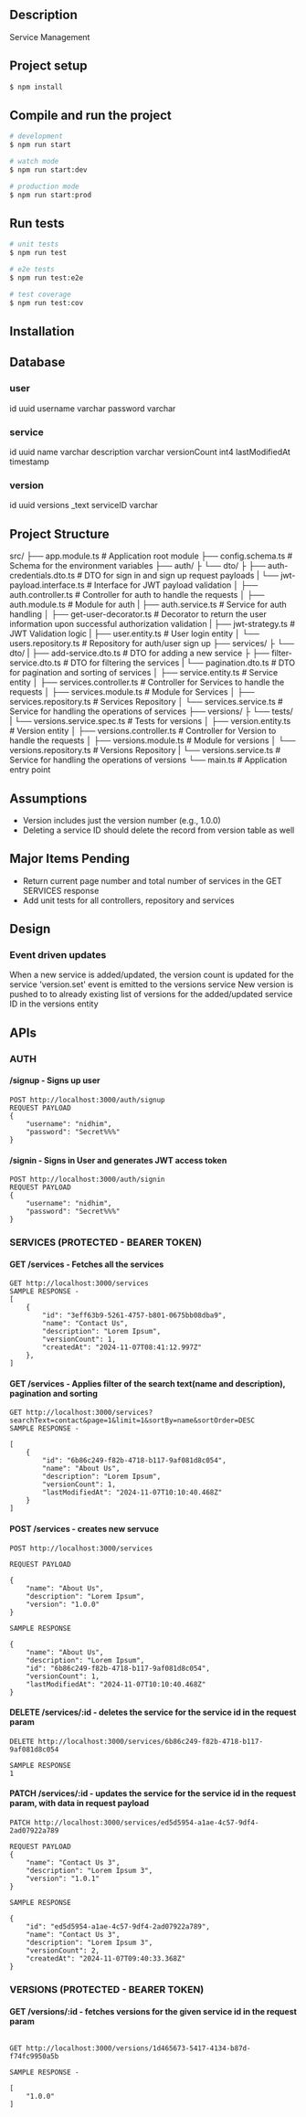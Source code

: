 ## Description

Service Management

## Project setup

```bash
$ npm install
```

## Compile and run the project

```bash
# development
$ npm run start

# watch mode
$ npm run start:dev

# production mode
$ npm run start:prod
```

## Run tests

```bash
# unit tests
$ npm run test

# e2e tests
$ npm run test:e2e

# test coverage
$ npm run test:cov
```

## Installation



## Database

### user
id                    uuid
username              varchar
password              varchar

### service
id                    uuid
name                  varchar
description           varchar
versionCount          int4
lastModifiedAt        timestamp


### version
id                    uuid
versions              _text
serviceID             varchar




## Project Structure

src/
├── app.module.ts                        # Application root module
├── config.schema.ts                     # Schema for the environment variables
├── auth/
├   └── dto/
├       ├── auth-credentials.dto.ts      # DTO for sign in and sign up request payloads
|       └── jwt-payload.interface.ts     # Interface for JWT payload validation
│   ├── auth.controller.ts               # Controller for auth to handle the requests
│   ├── auth.module.ts                   # Module for auth
|   ├── auth.service.ts                  # Service for auth handling
│   ├── get-user-decorator.ts            # Decorator to return the user information upon successful authorization validation
|   ├── jwt-strategy.ts                  # JWT Validation logic
|   ├── user.entity.ts                   # User login entity
│   └── users.repository.ts              # Repository for auth/user sign up
├── services/
├   └── dto/
|       ├── add-service.dto.ts           # DTO for adding a new service
├       ├── filter-service.dto.ts        # DTO for filtering the services
|       └── pagination.dto.ts            # DTO for pagination and sorting of services
│   ├── service.entity.ts                # Service entity
│   ├── services.controller.ts           # Controller for Services to handle the requests
│   ├── services.module.ts               # Module for Services
│   ├── services.repository.ts           # Services Repository
│   └── services.service.ts              # Service for handling the operations of services
├── versions/
├   └── tests/
|       └── versions.service.spec.ts     # Tests for versions
│   ├── version.entity.ts                # Version entity
│   ├── versions.controller.ts           # Controller for Version to handle the requests
│   ├── versions.module.ts               # Module for versions
│   └── versions.repository.ts           # Versions Repository
|   └── versions.service.ts              # Service for handling the operations of versions
└── main.ts                              # Application entry point



## Assumptions

- Version includes just the version number (e.g., 1.0.0)
- Deleting a service ID should delete the record from version table as well


## Major Items Pending
- Return current page number and total number of services in the GET SERVICES response
- Add unit tests for all controllers, repository and services


## Design

### Event driven updates

When a new service is added/updated, the version count is updated for the service
'version.set' event is emitted to the versions service
New version is pushed to to already existing list of versions for the added/updated service ID in the versions entity


## APIs

### AUTH

#### /signup - Signs up user

```
POST http://localhost:3000/auth/signup
REQUEST PAYLOAD
{
    "username": "nidhim",
    "password": "Secret%%%"
}
```


#### /signin - Signs in User and generates JWT access token

```
POST http://localhost:3000/auth/signin
REQUEST PAYLOAD
{
    "username": "nidhim",
    "password": "Secret%%%"
}
```

### SERVICES (PROTECTED - BEARER TOKEN)

#### GET /services - Fetches all the services

```
GET http://localhost:3000/services
SAMPLE RESPONSE -
[
    {
        "id": "3eff63b9-5261-4757-b801-0675bb08dba9",
        "name": "Contact Us",
        "description": "Lorem Ipsum",
        "versionCount": 1,
        "createdAt": "2024-11-07T08:41:12.997Z"
    },
]
```

#### GET /services - Applies filter of the search text(name and description), pagination and sorting


```
GET http://localhost:3000/services?searchText=contact&page=1&limit=1&sortBy=name&sortOrder=DESC
SAMPLE RESPONSE -

[
    {
        "id": "6b86c249-f82b-4718-b117-9af081d8c054",
        "name": "About Us",
        "description": "Lorem Ipsum",
        "versionCount": 1,
        "lastModifiedAt": "2024-11-07T10:10:40.468Z"
    }
]
```

#### POST /services - creates new servuce

```
POST http://localhost:3000/services

REQUEST PAYLOAD

{
    "name": "About Us",
    "description": "Lorem Ipsum",
    "version": "1.0.0"
}

SAMPLE RESPONSE

{
    "name": "About Us",
    "description": "Lorem Ipsum",
    "id": "6b86c249-f82b-4718-b117-9af081d8c054",
    "versionCount": 1,
    "lastModifiedAt": "2024-11-07T10:10:40.468Z"
}
```


#### DELETE /services/:id - deletes the service for the service id in the request param

```
DELETE http://localhost:3000/services/6b86c249-f82b-4718-b117-9af081d8c054

SAMPLE RESPONSE
1

```


#### PATCH /services/:id - updates the service for the service id in the request param, with data in request payload

```
PATCH http://localhost:3000/services/ed5d5954-a1ae-4c57-9df4-2ad07922a789

REQUEST PAYLOAD
{
    "name": "Contact Us 3",
    "description": "Lorem Ipsum 3",
    "version": "1.0.1"
}

SAMPLE RESPONSE

{
    "id": "ed5d5954-a1ae-4c57-9df4-2ad07922a789",
    "name": "Contact Us 3",
    "description": "Lorem Ipsum 3",
    "versionCount": 2,
    "createdAt": "2024-11-07T09:40:33.368Z"
}

```

### VERSIONS (PROTECTED - BEARER TOKEN)

#### GET /versions/:id - fetches versions for the given service id in the request param

```

GET http://localhost:3000/versions/1d465673-5417-4134-b87d-f74fc9950a5b

SAMPLE RESPONSE -

[
    "1.0.0"
]

```